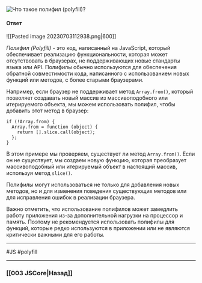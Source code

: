 ![Что такое полифил (polyfill)?](https://youtu.be/XtQPrt8G0n8?t=557)

#### Ответ

![[Pasted image 20230703112938.png|600]]

*Полифил (Polyfill)* - это код, написанный на JavaScript, который обеспечивает реализацию функциональности, которая может отсутствовать в браузерах, не поддерживающих новые стандарты языка или API. Полифилы обычно используются для обеспечения обратной совместимости кода, написанного с использованием новых функций или методов, с более старыми браузерами.

Например, если браузер не поддерживает метод `Array.from()`, который позволяет создавать новый массив из массивоподобного или итерируемого объекта, мы можем использовать полифил, чтобы добавить этот метод в браузер:

```
if (!Array.from) {
  Array.from = function (object) {
    return [].slice.call(object);
  };
}
```

В этом примере мы проверяем, существует ли метод `Array.from()`. Если он не существует, мы создаем новую функцию, которая преобразует массивоподобный или итерируемый объект в настоящий массив, используя метод `slice()`.

Полифилы могут использоваться не только для добавления новых методов, но и для изменения поведения существующих методов или для исправления ошибок в реализации браузера.

Важно отметить, что использование полифилов может замедлить работу приложения из-за дополнительной нагрузки на процессор и память. Поэтому не рекомендуется использовать полифилы для функций, которые редко используются в приложении или не являются критически важными для его работы.

___
 #JS #polyfill

___

### [[003 JSCore|Назад]]